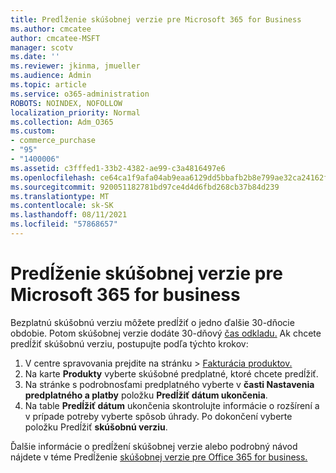 ```yaml
---
title: Predĺženie skúšobnej verzie pre Microsoft 365 for Business
ms.author: cmcatee
author: cmcatee-MSFT
manager: scotv
ms.date: ''
ms.reviewer: jkinma, jmueller
ms.audience: Admin
ms.topic: article
ms.service: o365-administration
ROBOTS: NOINDEX, NOFOLLOW
localization_priority: Normal
ms.collection: Adm_O365
ms.custom:
- commerce_purchase
- "95"
- "1400006"
ms.assetid: c3fffed1-33b2-4382-ae99-c3a4816497e6
ms.openlocfilehash: ce64ca1f9afa04ab9eaa6129dd5bbafb2b8e799ae32ca24162fd5c8bac7d84fd
ms.sourcegitcommit: 920051182781bd97ce4d4d6fbd268cb37b84d239
ms.translationtype: MT
ms.contentlocale: sk-SK
ms.lasthandoff: 08/11/2021
ms.locfileid: "57868657"
---
```

# <a name="extend-your-trial-for-microsoft-365-for-business"></a>Predĺženie skúšobnej verzie pre Microsoft 365 for business

Bezplatnú skúšobnú verziu môžete predĺžiť o jedno ďalšie 30-dňocie obdobie. Potom skúšobnej verzie dodáte 30-dňový [čas odkladu.](https://docs.microsoft.com/alchemyinsights/grace-period-for-microsoft-365-free-trial) Ak chcete predĺžiť skúšobnú verziu, postupujte podľa týchto krokov:
  
1. V centre spravovania prejdite  na stránku \> [Fakturácia produktov.](https://go.microsoft.com/fwlink/p/?linkid=842054)
2. Na karte **Produkty** vyberte skúšobné predplatné, ktoré chcete predĺžiť.
3. Na stránke s podrobnosťami predplatného vyberte v **časti Nastavenia predplatného a platby** položku **Predĺžiť dátum ukončenia**.
4. Na table **Predĺžiť dátum** ukončenia skontrolujte informácie o rozšírení a v prípade potreby vyberte spôsob úhrady. Po dokončení vyberte položku Predĺžiť **skúšobnú verziu**.

Ďalšie informácie o predĺžení skúšobnej verzie alebo podrobný návod nájdete v téme Predĺženie [skúšobnej verzie pre Office 365 for business.](https://docs.microsoft.com/microsoft-365/commerce/extend-your-trial)
